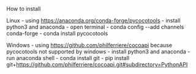 How to install

Linux - using https://anaconda.org/conda-forge/pycocotools
	- install python3 and anaconda
	- open terminal
	- conda config --add channels conda-forge
	- conda install pycocotools


Windows - using https://github.com/philferriere/cocoapi because pycocotools not supported by windows
	- install python3 and anaconda
	- run anaconda shell
	- conda install git
	- pip install git+https://github.com/philferriere/cocoapi.git#subdirectory=PythonAPI

